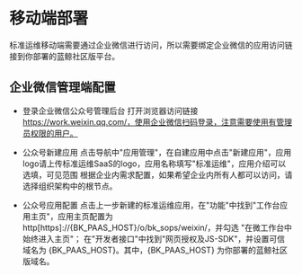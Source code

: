 # 移动端部署
标准运维移动端需要通过企业微信进行访问，所以需要绑定企业微信的应用访问链接到你部署的蓝鲸社区版平台。

## 企业微信管理端配置
- 登录企业微信公众号管理后台
打开浏览器访问链接 https://work.weixin.qq.com/，使用企业微信扫码登录，注意需要使用有管理员权限的用户。

- 公众号新建应用
点击导航中"应用管理"，在自建应用中点击"新建应用"，应用logo请上传标准运维SaaS的logo，应用名称填写"标准运维"，应用介绍可以选填，可见范围
根据企业内需求配置，如果希望企业内所有人都可以访问，请选择组织架构中的根节点。

- 公众号应用配置
点击上一步新建的标准运维应用，在"功能"中找到"工作台应用主页"，应用主页配置为 http[https]://{BK_PAAS_HOST}/o/bk_sops/weixin/，并勾选
"在微工作台中始终进入主页"；
在"开发者接口"中找到"网页授权及JS-SDK"，并设置可信域名为 {BK_PAAS_HOST}。其中，{BK_PAAS_HOST} 为你部署的蓝鲸社区版域名。
